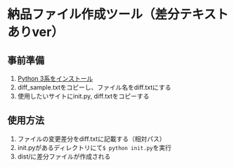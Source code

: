 # 納品ファイル作成ツール（差分テキストありver）

## 事前準備

1. [Python 3系をインストール](https://www.python.org/downloads/)
2. diff_sample.txtをコピーし、ファイル名をdiff.txtにする
3. 使用したいサイトにinit.py, diff.txtをコピーする

## 使用方法

1. ファイルの変更差分をdiff.txtに記載する（相対パス）
2. init.pyがあるディレクトリにて`$ python init.py`を実行
3. dist/に差分ファイルが作成される